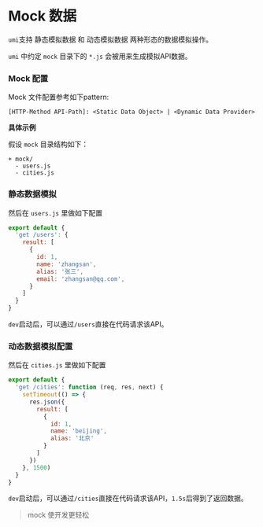 # Mock 数据

`umi`支持 静态模拟数据 和 动态模拟数据 两种形态的数据模拟操作。

`umi` 中约定 `mock` 目录下的 `*.js` 会被用来生成模拟API数据。

### Mock 配置

Mock 文件配置参考如下pattern:

```
[HTTP-Method API-Path]: <Static Data Object> | <Dynamic Data Provider>
```

**具体示例**

假设 `mock` 目录结构如下：

```
+ mock/
  - users.js
  - cities.js
```

### 静态数据模拟

然后在 `users.js` 里做如下配置

```js
export default {
  'get /users': {
    result: [
      {
        id: 1,
        name: 'zhangsan',
        alias: '张三',
        email: 'zhangsan@qq.com',
      }
    ]
  }
}
```

`dev`启动后，可以通过`/users`直接在代码请求该API。

### 动态数据模拟配置


然后在 `cities.js` 里做如下配置

```js
export default {
  'get /cities': function (req, res, next) {
    setTimeout(() => {
      res.json({
        result: [
          {
            id: 1,
            name: 'beijing',
            alias: '北京'
          }
        ]
      })
    }, 1500)
  }
}
```

`dev`启动后，可以通过`/cities`直接在代码请求该API，`1.5s`后得到了返回数据。


>mock 使开发更轻松
